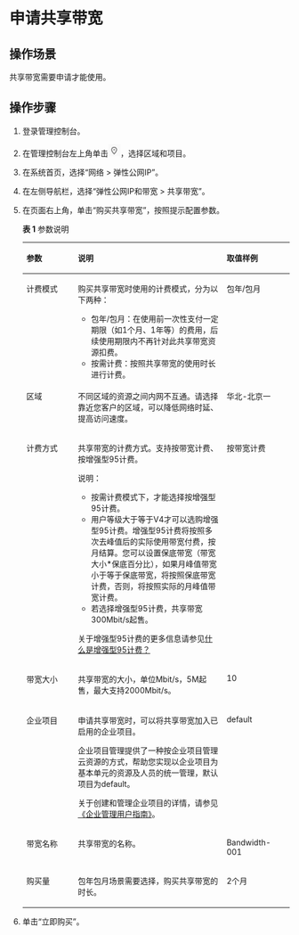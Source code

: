# 申请共享带宽<a name="bandwidth_0003"></a>

## 操作场景<a name="zh-cn_topic_0118499046_section15598193716333"></a>

共享带宽需要申请才能使用。

## 操作步骤<a name="zh-cn_topic_0118499046_section1642012259343"></a>

1.  登录管理控制台。
2.  在管理控制台左上角单击![](figures/icon-region.png)，选择区域和项目。
3.  在系统首页，选择“网络 \> 弹性公网IP”。
4.  在左侧导航栏，选择“弹性公网IP和带宽 \> 共享带宽”。
5.  在页面右上角，单击“购买共享带宽”，按照提示配置参数。

    **表 1**  参数说明

    <a name="zh-cn_topic_0118499046_table66172324012"></a>
    <table><thead align="left"><tr id="zh-cn_topic_0118499046_row961717321403"><th class="cellrowborder" valign="top" width="19.24%" id="mcps1.2.4.1.1"><p id="zh-cn_topic_0118499046_p96014321509"><a name="zh-cn_topic_0118499046_p96014321509"></a><a name="zh-cn_topic_0118499046_p96014321509"></a>参数</p>
    </th>
    <th class="cellrowborder" valign="top" width="55.7%" id="mcps1.2.4.1.2"><p id="zh-cn_topic_0118499046_p14617123219015"><a name="zh-cn_topic_0118499046_p14617123219015"></a><a name="zh-cn_topic_0118499046_p14617123219015"></a>说明</p>
    </th>
    <th class="cellrowborder" valign="top" width="25.06%" id="mcps1.2.4.1.3"><p id="zh-cn_topic_0118499046_p1761714321014"><a name="zh-cn_topic_0118499046_p1761714321014"></a><a name="zh-cn_topic_0118499046_p1761714321014"></a>取值样例</p>
    </th>
    </tr>
    </thead>
    <tbody><tr id="zh-cn_topic_0118499046_row9617123212015"><td class="cellrowborder" valign="top" width="19.24%" headers="mcps1.2.4.1.1 "><p id="zh-cn_topic_0118499046_p1661718321501"><a name="zh-cn_topic_0118499046_p1661718321501"></a><a name="zh-cn_topic_0118499046_p1661718321501"></a>计费模式</p>
    </td>
    <td class="cellrowborder" valign="top" width="55.7%" headers="mcps1.2.4.1.2 "><p id="zh-cn_topic_0118499046_p1161712327017"><a name="zh-cn_topic_0118499046_p1161712327017"></a><a name="zh-cn_topic_0118499046_p1161712327017"></a>购买共享带宽时使用的计费模式，分为以下两种：</p>
    <a name="zh-cn_topic_0118499046_ul126179321707"></a><a name="zh-cn_topic_0118499046_ul126179321707"></a><ul id="zh-cn_topic_0118499046_ul126179321707"><li>包年/包月：在使用前一次性支付一定期限（如1个月、1年等）的费用，后续使用期限内不再针对此共享带宽资源扣费。</li><li>按需计费：按照共享带宽的使用时长进行计费。</li></ul>
    </td>
    <td class="cellrowborder" valign="top" width="25.06%" headers="mcps1.2.4.1.3 "><p id="zh-cn_topic_0118499046_p961710321902"><a name="zh-cn_topic_0118499046_p961710321902"></a><a name="zh-cn_topic_0118499046_p961710321902"></a>包年/包月</p>
    </td>
    </tr>
    <tr id="zh-cn_topic_0118499046_row1561719325016"><td class="cellrowborder" valign="top" width="19.24%" headers="mcps1.2.4.1.1 "><p id="zh-cn_topic_0118499046_p36172321508"><a name="zh-cn_topic_0118499046_p36172321508"></a><a name="zh-cn_topic_0118499046_p36172321508"></a>区域</p>
    </td>
    <td class="cellrowborder" valign="top" width="55.7%" headers="mcps1.2.4.1.2 "><p id="zh-cn_topic_0118499046_p1361719321701"><a name="zh-cn_topic_0118499046_p1361719321701"></a><a name="zh-cn_topic_0118499046_p1361719321701"></a>不同区域的资源之间内网不互通。请选择靠近您客户的区域，可以降低网络时延、提高访问速度。</p>
    </td>
    <td class="cellrowborder" valign="top" width="25.06%" headers="mcps1.2.4.1.3 "><p id="zh-cn_topic_0118499046_p1861710328010"><a name="zh-cn_topic_0118499046_p1861710328010"></a><a name="zh-cn_topic_0118499046_p1861710328010"></a>华北-北京一</p>
    </td>
    </tr>
    <tr id="zh-cn_topic_0118499046_row26175321409"><td class="cellrowborder" valign="top" width="19.24%" headers="mcps1.2.4.1.1 "><p id="zh-cn_topic_0118499046_p26172032902"><a name="zh-cn_topic_0118499046_p26172032902"></a><a name="zh-cn_topic_0118499046_p26172032902"></a>计费方式</p>
    </td>
    <td class="cellrowborder" valign="top" width="55.7%" headers="mcps1.2.4.1.2 "><p id="zh-cn_topic_0118499046_p9617123214016"><a name="zh-cn_topic_0118499046_p9617123214016"></a><a name="zh-cn_topic_0118499046_p9617123214016"></a>共享带宽的计费方式。支持按带宽计费、按增强型95计费。</p>
    <div class="note" id="zh-cn_topic_0118499046_note46171232603"><a name="zh-cn_topic_0118499046_note46171232603"></a><a name="zh-cn_topic_0118499046_note46171232603"></a><span class="notetitle"> 说明： </span><div class="notebody"><a name="zh-cn_topic_0118499046_ul9578828173212"></a><a name="zh-cn_topic_0118499046_ul9578828173212"></a><ul id="zh-cn_topic_0118499046_ul9578828173212"><li>按需计费模式下，才能选择按增强型95计费。</li><li>用户等级大于等于V4才可以选购增强型95计费。增强型95计费将按照多次去峰值后的实际使用带宽付费，按月结算。您可以设置保底带宽（带宽大小*保底百分比），如果月峰值带宽小于等于保底带宽，将按照保底带宽计费，否则，将按照实际的月峰值带宽计费。</li><li>若选择增强型95计费，共享带宽300Mbit/s起售。</li></ul>
    <p id="zh-cn_topic_0118499046_p222984861612"><a name="zh-cn_topic_0118499046_p222984861612"></a><a name="zh-cn_topic_0118499046_p222984861612"></a>关于增强型95计费的更多信息请参见<a href="https://support.huaweicloud.com/vpc_faq/faq_bandwidth_0009.html" target="_blank" rel="noopener noreferrer">什么是增强型95计费？</a></p>
    </div></div>
    </td>
    <td class="cellrowborder" valign="top" width="25.06%" headers="mcps1.2.4.1.3 "><p id="zh-cn_topic_0118499046_p1661773213017"><a name="zh-cn_topic_0118499046_p1661773213017"></a><a name="zh-cn_topic_0118499046_p1661773213017"></a>按带宽计费</p>
    </td>
    </tr>
    <tr id="zh-cn_topic_0118499046_row46178321702"><td class="cellrowborder" valign="top" width="19.24%" headers="mcps1.2.4.1.1 "><p id="zh-cn_topic_0118499046_p36179321106"><a name="zh-cn_topic_0118499046_p36179321106"></a><a name="zh-cn_topic_0118499046_p36179321106"></a>带宽大小</p>
    </td>
    <td class="cellrowborder" valign="top" width="55.7%" headers="mcps1.2.4.1.2 "><p id="zh-cn_topic_0118499046_p861718321503"><a name="zh-cn_topic_0118499046_p861718321503"></a><a name="zh-cn_topic_0118499046_p861718321503"></a>共享带宽的大小，单位Mbit/s，5M起售，最大支持2000Mbit/s。</p>
    </td>
    <td class="cellrowborder" valign="top" width="25.06%" headers="mcps1.2.4.1.3 "><p id="zh-cn_topic_0118499046_p96174321306"><a name="zh-cn_topic_0118499046_p96174321306"></a><a name="zh-cn_topic_0118499046_p96174321306"></a>10</p>
    </td>
    </tr>
    <tr id="zh-cn_topic_0118499046_row9617232206"><td class="cellrowborder" valign="top" width="19.24%" headers="mcps1.2.4.1.1 "><p id="zh-cn_topic_0118499046_p061713212020"><a name="zh-cn_topic_0118499046_p061713212020"></a><a name="zh-cn_topic_0118499046_p061713212020"></a>企业项目</p>
    </td>
    <td class="cellrowborder" valign="top" width="55.7%" headers="mcps1.2.4.1.2 "><p id="zh-cn_topic_0118499046_p4358158104112"><a name="zh-cn_topic_0118499046_p4358158104112"></a><a name="zh-cn_topic_0118499046_p4358158104112"></a>申请共享带宽时，可以将共享带宽加入已启用的企业项目。</p>
    <p id="zh-cn_topic_0118499046_p335916813413"><a name="zh-cn_topic_0118499046_p335916813413"></a><a name="zh-cn_topic_0118499046_p335916813413"></a>企业项目管理提供了一种按企业项目管理云资源的方式，帮助您实现以企业项目为基本单元的资源及人员的统一管理，默认项目为default。</p>
    <p id="zh-cn_topic_0118499046_p101101523810"><a name="zh-cn_topic_0118499046_p101101523810"></a><a name="zh-cn_topic_0118499046_p101101523810"></a>关于创建和管理企业项目的详情，请参见<a href="https://support.huaweicloud.com/usermanual-em/zh-cn_topic_0131965280.html" target="_blank" rel="noopener noreferrer">《企业管理用户指南》</a>。</p>
    </td>
    <td class="cellrowborder" valign="top" width="25.06%" headers="mcps1.2.4.1.3 "><p id="zh-cn_topic_0118499046_p6617132506"><a name="zh-cn_topic_0118499046_p6617132506"></a><a name="zh-cn_topic_0118499046_p6617132506"></a>default</p>
    </td>
    </tr>
    <tr id="zh-cn_topic_0118499046_row11956314313"><td class="cellrowborder" valign="top" width="19.24%" headers="mcps1.2.4.1.1 "><p id="zh-cn_topic_0118499046_p979514329312"><a name="zh-cn_topic_0118499046_p979514329312"></a><a name="zh-cn_topic_0118499046_p979514329312"></a>带宽名称</p>
    </td>
    <td class="cellrowborder" valign="top" width="55.7%" headers="mcps1.2.4.1.2 "><p id="zh-cn_topic_0118499046_p479512322316"><a name="zh-cn_topic_0118499046_p479512322316"></a><a name="zh-cn_topic_0118499046_p479512322316"></a>共享带宽的名称。</p>
    </td>
    <td class="cellrowborder" valign="top" width="25.06%" headers="mcps1.2.4.1.3 "><p id="zh-cn_topic_0118499046_p779619321039"><a name="zh-cn_topic_0118499046_p779619321039"></a><a name="zh-cn_topic_0118499046_p779619321039"></a>Bandwidth-001</p>
    </td>
    </tr>
    <tr id="zh-cn_topic_0118499046_row1617163216014"><td class="cellrowborder" valign="top" width="19.24%" headers="mcps1.2.4.1.1 "><p id="zh-cn_topic_0118499046_p16173328013"><a name="zh-cn_topic_0118499046_p16173328013"></a><a name="zh-cn_topic_0118499046_p16173328013"></a>购买量</p>
    </td>
    <td class="cellrowborder" valign="top" width="55.7%" headers="mcps1.2.4.1.2 "><p id="zh-cn_topic_0118499046_p2061717321307"><a name="zh-cn_topic_0118499046_p2061717321307"></a><a name="zh-cn_topic_0118499046_p2061717321307"></a>包年包月场景需要选择，购买共享带宽的时长。</p>
    </td>
    <td class="cellrowborder" valign="top" width="25.06%" headers="mcps1.2.4.1.3 "><p id="zh-cn_topic_0118499046_p1261793218016"><a name="zh-cn_topic_0118499046_p1261793218016"></a><a name="zh-cn_topic_0118499046_p1261793218016"></a>2个月</p>
    </td>
    </tr>
    </tbody>
    </table>

6.  单击“立即购买”。

